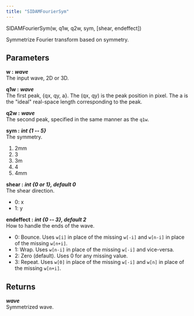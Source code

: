 ```yaml
---
title: "SIDAMFourierSym"
---
```

<p class="function_definition">SIDAMFourierSym(<span class="function_variables">w, q1w, q2w, sym, [shear, endeffect]</span>)</p>

Symmetrize Fourier transform based on symmetry.

## Parameters

**w :** ***wave***  
The input wave, 2D or 3D.

**q1w :** ***wave***  
The first peak, {qx, qy, a}.
The (qx, qy) is the peak position in pixel.
The a is the "ideal" real-space length corresponding to the peak.

**q2w :** ***wave***  
The second peak, specified in the same manner as the `q1w`.

**sym :** ***int {1 -- 5}***  
The symmetry.
1. 2mm
2. 3
3. 3m
4. 4
5. 4mm

**shear :** ***int {0 or 1}, default 0***  
The shear direction.
* 0: x
* 1: y

**endeffect :** ***int {0 -- 3}, default 2***  
How to handle the ends of the wave.
* 0: Bounce. Uses `w[i]` in place of the missing `w[-i]` and `w[n-i]` in place of the missing `w[n+i]`.
* 1: Wrap. Uses `w[n-i]` in place of the missing `w[-i]` and vice-versa.
* 2: Zero (default). Uses 0 for any missing value.
* 3: Repeat. Uses `w[0]` in place of the missing `w[-i]` and `w[n]` in place of the missing `w[n+i]`.

## Returns
***wave***  
Symmetrized wave.
